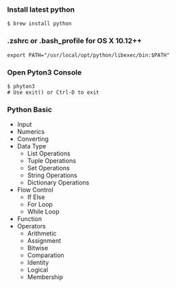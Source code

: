 ### Install latest python
```shell script
$ brew install python
```

### .zshrc or .bash_profile for OS X 10.12++
```shell script
export PATH="/usr/local/opt/python/libexec/bin:$PATH"
```

### Open Pyton3 Console
```shell script
$ phyton3 
# Use exit() or Ctrl-D to exit
```

### Python Basic
- Input
- Numerics
- Converting
- Data Type
    - List Operations
    - Tuple Operations
    - Set Operations
    - String Operations
    - Dictionary Operations
- Flow Control
    - If Else
    - For Loop
    - While Loop
- Function
- Operators
    - Arithmetic
    - Assignment
    - Bitwise
    - Comparation
    - Identity
    - Logical
    - Membership